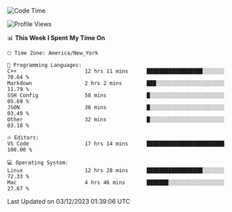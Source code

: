 <!--START_SECTION:waka-->
![Code Time](http://img.shields.io/badge/Code%20Time-640%20hrs%2030%20mins-blue)

![Profile Views](http://img.shields.io/badge/Profile%20Views-0-blue)

📊 **This Week I Spent My Time On** 

```text
🕑︎ Time Zone: America/New_York

💬 Programming Languages: 
C++                      12 hrs 11 mins      ██████████████████░░░░░░░   70.64 % 
Markdown                 2 hrs 2 mins        ███░░░░░░░░░░░░░░░░░░░░░░   11.79 % 
SSH Config               58 mins             █░░░░░░░░░░░░░░░░░░░░░░░░   05.69 % 
JSON                     36 mins             █░░░░░░░░░░░░░░░░░░░░░░░░   03.49 % 
Other                    32 mins             █░░░░░░░░░░░░░░░░░░░░░░░░   03.18 % 

🔥 Editors: 
VS Code                  17 hrs 14 mins      █████████████████████████   100.00 % 

💻 Operating System: 
Linux                    12 hrs 28 mins      ██████████████████░░░░░░░   72.33 % 
Mac                      4 hrs 46 mins       ███████░░░░░░░░░░░░░░░░░░   27.67 % 
```


 Last Updated on 03/12/2023 01:39:06 UTC
<!--END_SECTION:waka-->
